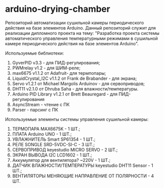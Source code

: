 # arduino-drying-chamber
Репозиторий автоматизации сушильной камеры периодического действия на базе элементов Arduino.
Данный репозиторий служит для реализации дипломного проекта на тему: "Разработка проекта системы автоматического управления температурными режимами в сушильной камере периодического действия на базе элементов Arduino".

Используемые библиотеки:
1) GyverPID v3.3 - для ПИД-регулирования;
2) PWMrelay v1.2 - для ШИМ-реле;
3) max6675 v1.1.2 от Adafruit- для термпопары;
4) LiquidCrystal_I2C v1.1.2 от Frank de Brabander - для экрана;
5) Servo v1.2.1 от Michael Margolis Arduinov - для сервоприводов;
6) DHT11 v2.1.0 от Dhruba Saha - для влажности/температуры.
7) Arduino PID Library v1.2.1 от Brett Beauregard - для ПИД-регулирования
8) AsyncStream - чтение с ПК
9) Parser - парсинг с ПК

Используемые элементы системы управления сушильной камеры:
1) ТЕРМОПАРА	MAX6675K - 1 ШТ.;
2) ПЛАТА	Arduino UNO - 1 ШТ.;
3) УВЛАЖНИТЕЛЬ	Smart SP61354	- 1 ШТ.;
4) РЕЛЕ	SONGLE SRD-5VDC-SI-C - 3 ШТ.;
5) СЕРВОПРИВОД	keyestudio MICRO SERVO - 2 ШТ.;
6) ЭКРАН ВЫВОДА	I2C LCD1602	- 1 ШТ.;
7) Аккумулятор для вентилятора?	~220V	- 1 ШТ.;
8) ДАТЧИК ВЛАЖНОСТИ/ТЕМПЕРАТУРЫ	keyestudio DHT11 Sensor	- 1 ШТ.;
9) ВЕНТИЛЯТОРЫ МЕНЯЮЩИЕ НАПРАВЛЕНИЕ ОТ ПОЛЯРНОСТИ	- 4 ШТ.
